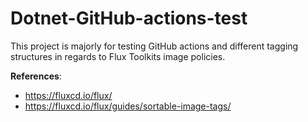 # Dotnet-GitHub-actions-test

This project is majorly for testing GitHub actions and different tagging structures in regards to Flux Toolkits image policies.

**References**:
- https://fluxcd.io/flux/
- https://fluxcd.io/flux/guides/sortable-image-tags/